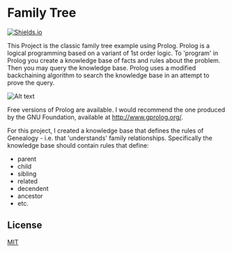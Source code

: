 # Family Tree

[![Shields.io](https://img.shields.io/badge/type-college%20project-orange?style=flat)](http://shields.io/)

This Project is the classic family tree example using Prolog. Prolog is a logical programming based on a variant of 1st order logic. To 'program' in Prolog you create a knowledge base of facts and rules about the problem. Then you may query the knowledge base. Prolog uses a modified backchaining algorithm to search the knowledge base in an attempt to prove the query.


![Alt text](https://drive.google.com/uc?id=1l1XrJieO4_PI9_iXvUvE5_g0Iz8In3l0 "Family Tree")


Free versions of Prolog are available. I would recommend the one produced by the GNU Foundation, available at http://www.gprolog.org/.

For this project, I created a knowledge base that defines the rules of Genealogy - i.e. that 'understands' family relationships. Specifically the knowledge base should contain rules that define:

- parent
- child
- sibling
- related
- decendent
- ancestor
- etc.


## License
[MIT](https://choosealicense.com/licenses/mit/)